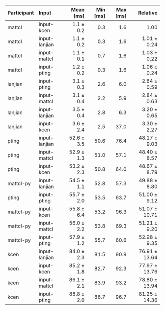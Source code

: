 | Participant | Input | Mean [ms] | Min [ms] | Max [ms] | Relative |
|:---|:---|---:|---:|---:|---:|
| mattcl | input-kcen | 1.1 ± 0.2 | 0.3 | 1.6 | 1.00 |
| mattcl | input-lanjian | 1.1 ± 0.2 | 0.3 | 1.6 | 1.01 ± 0.24 |
| mattcl | input-mattcl | 1.1 ± 0.1 | 0.7 | 1.6 | 1.03 ± 0.22 |
| mattcl | input-pting | 1.2 ± 0.2 | 0.3 | 1.6 | 1.06 ± 0.24 |
| lanjian | input-pting | 3.1 ± 0.3 | 2.6 | 6.0 | 2.84 ± 0.59 |
| lanjian | input-mattcl | 3.1 ± 0.4 | 2.2 | 5.9 | 2.84 ± 0.63 |
| lanjian | input-lanjian | 3.5 ± 0.4 | 2.8 | 6.3 | 3.20 ± 0.65 |
| lanjian | input-kcen | 3.6 ± 2.4 | 2.5 | 37.0 | 3.30 ± 2.27 |
| pting | input-lanjian | 52.6 ± 3.5 | 50.6 | 76.4 | 48.17 ± 9.03 |
| pting | input-mattcl | 52.9 ± 1.3 | 51.0 | 57.1 | 48.40 ± 8.57 |
| pting | input-kcen | 53.2 ± 2.3 | 50.8 | 64.0 | 48.67 ± 8.79 |
| mattcl-py | input-lanjian | 54.5 ± 1.1 | 52.8 | 57.3 | 49.88 ± 8.80 |
| pting | input-pting | 55.7 ± 2.0 | 53.5 | 63.7 | 51.00 ± 9.12 |
| mattcl-py | input-kcen | 55.8 ± 6.4 | 53.2 | 96.3 | 51.07 ± 10.71 |
| mattcl-py | input-mattcl | 56.0 ± 2.2 | 53.8 | 69.3 | 51.21 ± 9.20 |
| mattcl-py | input-pting | 57.9 ± 1.2 | 55.7 | 60.6 | 52.98 ± 9.35 |
| kcen | input-lanjian | 84.0 ± 2.3 | 81.5 | 90.9 | 76.91 ± 13.64 |
| kcen | input-kcen | 85.2 ± 1.8 | 82.7 | 92.3 | 77.97 ± 13.76 |
| kcen | input-mattcl | 86.1 ± 2.1 | 83.9 | 93.2 | 78.80 ± 13.94 |
| kcen | input-pting | 88.8 ± 2.0 | 86.7 | 96.7 | 81.25 ± 14.36 |

